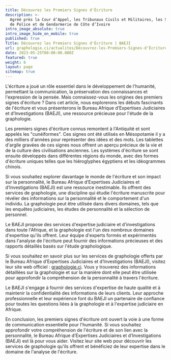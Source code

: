 ```yaml
---
title: Découvrez les Premiers Signes d'Écriture
description: >-
  Agréé près la Cour d’Appel, les Tribunaux Civils et Militaires, les Services
  de Police et de Gendarmerie de Côte d’Ivoire
intro_image_absolute: true
intro_image_hide_on_mobile: true
published: true
Title: Découvrez les Premiers Signes d'Écriture | BAEJI
url: graphologie.ci/actualites/Découvrez-les-Premiers-Signes-d'Écriture
date: 2023-05-25T00:00:00.000Z
featured: true
weight: 6
layout: page
sitemap: true
---
```



L'écriture a joué un rôle essentiel dans le développement de l'humanité, permettant la communication, la préservation des connaissances et l'expression de la pensée. Mais connaissez-vous les origines des premiers signes d'écriture ? Dans cet article, nous explorerons les débuts fascinants de l'écriture et vous présenterons le Bureau Afrique d’Expertises Judiciaires et d’Investigations (BAEJI), une ressource précieuse pour l'étude de la graphologie.

Les premiers signes d'écriture connus remontent à l'Antiquité et sont appelés les "cunéiformes". Ces signes ont été utilisés en Mésopotamie il y a des milliers d'années pour représenter des idées et des mots. Les tablettes d'argile gravées de ces signes nous offrent un aperçu précieux de la vie et de la culture des civilisations anciennes. Les systèmes d'écriture se sont ensuite développés dans différentes régions du monde, avec des formes d'écriture uniques telles que les hiéroglyphes égyptiens et les idéogrammes chinois.

Si vous souhaitez explorer davantage le monde de l'écriture et son impact sur la personnalité, le Bureau Afrique d’Expertises Judiciaires et d’Investigations (BAEJI) est une ressource inestimable. Ils offrent des services de graphologie, une discipline qui étudie l'écriture manuscrite pour révéler des informations sur la personnalité et le comportement d'un individu. La graphologie peut être utilisée dans divers domaines, tels que les enquêtes judiciaires, les études de personnalité et la sélection de personnel.

Le BAEJI propose des services d'expertise judiciaire et d'investigations dans toute l'Afrique, et la graphologie est l'un des nombreux domaines d'expertise qu'ils offrent. Leur équipe d'experts formés et expérimentés dans l'analyse de l'écriture peut fournir des informations précieuses et des rapports détaillés basés sur l'étude graphologique.

Si vous souhaitez en savoir plus sur les services de graphologie offerts par le Bureau Afrique d’Expertises Judiciaires et d’Investigations (BAEJI), visitez leur site web officiel : [graphologie.ci](https://graphologie.ci/services/graphologie/). Vous y trouverez des informations détaillées sur la graphologie et sur la manière dont elle peut être utilisée pour approfondir la compréhension de la personnalité à travers l'écriture.

Le BAEJI s'engage à fournir des services d'expertise de haute qualité et à maintenir la confidentialité des informations de leurs clients. Leur approche professionnelle et leur expérience font du BAEJI un partenaire de confiance pour toutes les questions liées à la graphologie et à l'expertise judiciaire en Afrique.

En conclusion, les premiers signes d'écriture ont ouvert la voie à une forme de communication essentielle pour l'humanité. Si vous souhaitez approfondir votre compréhension de l'écriture et de son lien avec la personnalité, le Bureau Afrique d’Expertises Judiciaires et d’Investigations (BAEJI) est là pour vous aider. Visitez leur site web pour découvrir les services de graphologie qu'ils offrent et bénéficiez de leur expertise dans le domaine de l'analyse de l'écriture.

